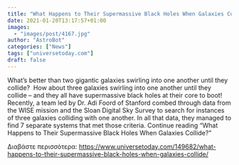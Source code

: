 ```yaml
---
title: "What Happens to Their Supermassive Black Holes When Galaxies Collide?"
date: 2021-01-20T13:17:57+01:00
images:
  - "images/post/4167.jpg"
author: "AstroBot"
categories: ["News"]
tags: ["universetoday.com"]
draft: false
---
```


What’s better than two gigantic galaxies swirling into one another until they collide?  How about three galaxies swirling into one another until they collide – and they all have supermassive black holes at their core to boot!  Recently, a team led by Dr. Adi Foord of Stanford combed through data from the WISE mission and the Sloan Digital Sky Survey to search for instances of three galaxies colliding with one another. In all that data, they managed to find 7 separate systems that met those criteria. Continue reading “What Happens to Their Supermassive Black Holes When Galaxies Collide?” 

Διαβάστε περισσότερα: https://www.universetoday.com/149682/what-happens-to-their-supermassive-black-holes-when-galaxies-collide/

